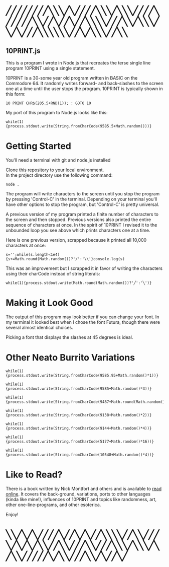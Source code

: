# ╱╱╱╱╱╱╱╱╲╲╲╱╲╱╱╱╱╲╲╲╱╲╲╲╱╱╱╱╲╱╱╱╱╱╲╲╱╱╲╱╱╲╱╱╲╲╲╲╱╱╱╲╲╱╲╲╲╱╲╱╲╱╱╱╲╲╲╲╲╲╱╱╲╱╲╲╲╱╱╲╲

## 10PRINT.js
This is a program I wrote in Node.js that recreates the terse single line
program 10PRINT using a single statement.

10PRINT is a 30-some year old program written in BASIC on the Commodore 64.  It
randomly writes forward- and back-slashes to the screen one at a time until the
user stops the program.  10PRINT is typically shown in this form:

```
10 PRINT CHR$(205.5+RND(1)); : GOTO 10
```

My port of this program to Node.js looks like this:

```
while(1){process.stdout.write(String.fromCharCode(9585.5+Math.random()))}
```

# Getting Started
You'll need a terminal with git and node.js installed

Clone this repository to your local environment.  
In the project directory use the following command:

```
node .
```

The program will write characters to the screen until you stop the program by
pressing 'Control-C' in the terminal.  Depending on your terminal you'll have
other options to stop the program, but 'Control-C' is pretty universal.

A previous version of my program printed a finite number of characters to the
screen and then stopped.  Previous versions also printed the entire sequence
of characters at once.  In the spirit of 10PRINT I revised it to the unbounded
loop you see above which prints characters one at a time.

Here is one previous version, scrapped because it printed all 10,000 characters
at once:

```
s='';while(s.length<1e4){s+=Math.round(Math.random())?'/':'\\'}console.log(s)
```

This was an improvement but I scrapped it in favor of writing the characters
using their charCode instead of string literals:

```
while(1){process.stdout.write(Math.round(Math.random())?'╱':'╲')}
```

# Making it Look Good
The output of this program may look better if you can change your font.  In
my terminal it looked best when I chose the font Futura, though there were
several almost identical choices.

Picking a font that displays the slashes at 45 degrees is ideal.

# Other Neato Burrito Variations

```
while(1){process.stdout.write(String.fromCharCode(9585.95+Math.random()*1))}
```

```
while(1){process.stdout.write(String.fromCharCode(9585+Math.random()*3))}
```

```
while(1){process.stdout.write(String.fromCharCode(9487+Math.round(Math.random()*56)))}
```

```
while(1){process.stdout.write(String.fromCharCode(9138+Math.random()*2))}
```

```
while(1){process.stdout.write(String.fromCharCode(9144+Math.random()*4))}
```

```
while(1){process.stdout.write(String.fromCharCode(5177+Math.random()*16))}
```

```
while(1){process.stdout.write(String.fromCharCode(10548+Math.random()*4))}
```



# Like to Read?
There is a book written by Nick Montfort and others and is available to [read
online](http://nickm.com/trope_tank/10_PRINT_121114.pdf).  It covers the back-ground,
variations, ports to other languages (kinda like mine!), influences of 10PRINT
and topics like randomness, art, other one-line-programs, and other esoterica.

Enjoy!

# ╲╲╱╲╱╲╱╱╱╱╲╱╱╲╱╲╱╱╲╲╲╲╱╱╲╲╱╱╱╲╱╲╱╲╱╲╲╱╱╲╲╱╱╱╲╲╱╱╱╲╲╲╱╲╲╲╱╲╱╲╲╱╱╱╱╱╲╱╲╲╱╱╱╲╲╱╲╱╱╲╱
